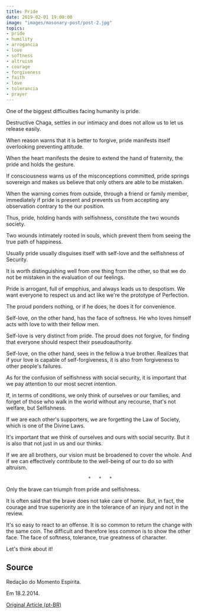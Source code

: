 ```yaml
---
title: Pride
date: 2019-02-01 19:00:00
image: "images/masonary-post/post-2.jpg"
topics: 
- pride
- humility
- arrogancia
- love
- softness
- altruism
- courage
- forgiveness
- faith
- love
- tolerancia
- prayer
---
```


One of the biggest difficulties facing humanity is pride.

Destructive Chaga, settles in our intimacy and does not allow us to
let us release easily.

When reason warns that it is better to forgive, pride manifests itself overlooking
preventing attitude.

When the heart manifests the desire to extend the hand of fraternity, the
pride and holds the gesture.

If consciousness warns us of the misconceptions committed, pride springs
sovereign and makes us believe that only others are able to be mistaken.

When the warning comes from outside, through a friend or family member, immediately if
pride is present and prevents us from accepting any observation contrary to the
our position.

Thus, pride, holding hands with selfishness, constitute the two wounds
society.

Two wounds intimately rooted in souls, which prevent them from seeing the
true path of happiness.

Usually pride usually disguises itself with self-love and the selfishness of
Security.

It is worth distinguishing well from one thing from the other, so that we do not be mistaken in the evaluation
of our feelings.

Pride is arrogant, full of empphius, and always leads us to despotism.
We want everyone to respect us and act like we're the prototype of
Perfection.

The proud ponders nothing, or if he does, he does it for convenience.

Self-love, on the other hand, has the face of softness. He who loves himself acts with love to
with their fellow men.

Self-love is very distinct from pride. The proud does not forgive, for finding
that everyone should respect their pseudoauthority.

Self-love, on the other hand, sees in the fellow a true brother. Realizes that if your love
is capable of self-forgiveness, it is also from forgiveness to other people's failures.

As for the confusion of selfishness with social security, it is important that we pay attention to
our most secret intention.

If, in terms of conditions, we only think of ourselves or our families, and forget
of those who walk in the world without any recourse, that's not welfare, but
Selfishness.

If we are each other's supporters, we are forgetting the Law of Society,
which is one of the Divine Laws.

It's important that we think of ourselves and ours with social security. But it is also
that not just in us and our thinks.

If we are all brothers, our vision must be broadened to cover the whole.
And if we can effectively contribute to the well-being of our
to do so with altruism.

                                   *   *   *

Only the brave can triumph from pride and selfishness.

It is often said that the brave does not take care of home. But, in fact, the
courage and true superiority are in the tolerance of an injury and not
in the review.

It's so easy to react to an offense. It is so common to return the change with the
same coin. The difficult and therefore less common is to show the other face. The face
of softness, tolerance, true greatness of character.

Let's think about it!

## Source
Redação do Momento Espírita.

Em 18.2.2014.

[Original Article (pt-BR)](http://momento.com.br/pt/ler_texto.php?id=4063)
